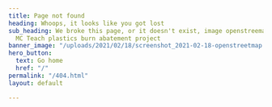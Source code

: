 ```yaml
---
title: Page not found
heading: Whoops, it looks like you got lost
sub_heading: We broke this page, or it doesn't exist, image openstreemap, machakos.
  MC Teach plastics burn abatement project
banner_image: "/uploads/2021/02/18/screenshot_2021-02-18-openstreetmap.png"
hero_button:
  text: Go home
  href: "/"
permalink: "/404.html"
layout: default

---
```

